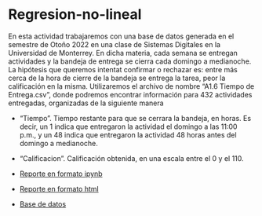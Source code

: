 # Regresion-no-lineal
En esta actividad trabajaremos con una base de datos generada en el semestre de Otoño 2022 en una clase de Sistemas Digitales en la Universidad de Monterrey. En dicha materia, cada semana se entregan actividades y la bandeja de entrega se cierra cada domingo a medianoche. La hipótesis que queremos intentat confirmar o rechazar es: entre más cerca de la hora de cierre de la bandeja se entrega la tarea, peor la calificación en la misma. Utilizaremos el archivo de nombre “A1.6 Tiempo de Entrega.csv”, donde podremos encontrar información para 432 actividades entregadas, organizadas de la siguiente manera
- “Tiempo”. Tiempo restante para que se cerrara la bandeja, en horas. Es decir, un 1 indica que entregaron la actividad el domingo a las 11:00 p.m., y un 48 indica que entregaron la actividad 48 horas antes del domingo a medianoche.
- “Calificacion”. Calificación obtenida, en una escala entre el 0 y el 110.

- [Reporte en formato ipynb](./jupiter16.ipynb)
- [Reporte en formato html](./html16.html)
- [Base de datos](./datos16.csv)
